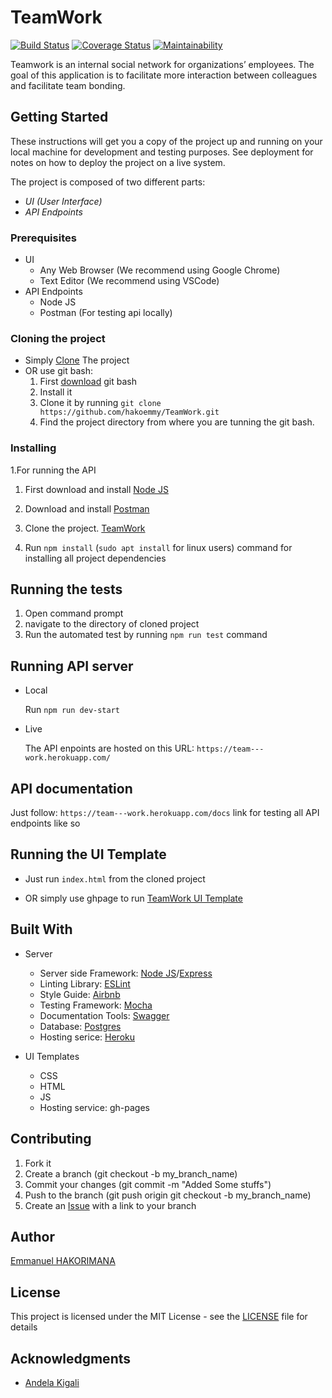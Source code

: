 # TeamWork
 [![Build Status](https://travis-ci.org/hakoemmy/TeamWork.svg?branch=develop)](https://travis-ci.org/hakoemmy/TeamWork)  [![Coverage Status](https://coveralls.io/repos/github/hakoemmy/TeamWork/badge.svg?branch=develop)](https://coveralls.io/github/hakoemmy/TeamWork?branch=develop) 
 [![Maintainability](https://api.codeclimate.com/v1/badges/da1ee00387b9f199e25d/maintainability)](https://codeclimate.com/github/hakoemmy/TeamWork/maintainability)

Teamwork is an internal social network for organizations’ employees. The goal of this application is to facilitate more interaction between colleagues and facilitate team bonding.

## Getting Started

These instructions will get you a copy of the project up and running on your local machine for development and testing purposes. See deployment for notes on how to deploy the project on a live system.

The project is composed of two different parts:
- *UI (User Interface)*
- *API Endpoints*  

### Prerequisites

* UI 
   * Any Web Browser (We recommend using Google Chrome)
   * Text Editor (We recommend using VSCode)
* API Endpoints
   * Node JS
   * Postman (For testing api locally)
  
### Cloning the project

* Simply [Clone](https://github.com/hakoemmy/TeamWork/archive/develop.zip) The project
* OR use git bash:
   1. First [download](https://git-scm.com/downloads) git bash
   2. Install it
   3. Clone it by running `git clone https://github.com/hakoemmy/TeamWork.git`
   4. Find the project directory from where you are tunning the git bash.

### Installing

1.For running the API

   1. First download and install [Node JS](https://nodejs.org/en/download/)
   2. Download and install [Postman](https://www.getpostman.com/downloads/)

   3. Clone the project. [TeamWork](https://github.com/hakoemmy/TeamWork)
   4. Run `npm install` (`sudo apt install` for linux users) command for installing all project dependencies

## Running the tests

  1. Open command prompt
  2. navigate to the directory of cloned project
  3. Run the automated test by running `npm run test` command

## Running API server 
  - Local
   
      Run ```npm run dev-start ```
  - Live

     The API enpoints are hosted on this URL: ``` https://team---work.herokuapp.com/ ```
## API documentation
 Just follow: ``` https://team---work.herokuapp.com/docs ``` link for testing all API endpoints like so
## Running the UI Template

  - Just run `index.html` from the cloned project

  - OR simply use ghpage to run [TeamWork UI Template](https://hakoemmy.github.io/TeamWork/UI/)

 
## Built With
* Server
   * Server side Framework: [Node JS](https://nodejs.org/)/[Express](https://expressjs.com/)
   * Linting Library: [ESLint](https://eslint.org)
   * Style Guide: [Airbnb](https://github.com/airbnb/javascript)
   * Testing Framework: [Mocha](https://mochajs.org/)
   * Documentation Tools: [Swagger](https://swagger.io/tools/swagger-ui/)
   * Database: [Postgres](https://www.postgresql.org/)
   * Hosting serice: [Heroku](https://www.heroku.com)

* UI Templates
   * CSS 
   * HTML
   * JS
   * Hosting service: gh-pages


## Contributing
   1. Fork it
   2. Create a branch (git checkout -b my_branch_name)
   3. Commit your changes (git commit -m "Added Some stuffs")
   4. Push to the branch (git push origin git checkout -b my_branch_name)
   5. Create an [Issue](https://github.com/hakoemmy/TeamWork/issues) with a link to your branch


## Author

[Emmanuel HAKORIMANA](https://github.com/hakoemmy)

## License

This project is licensed under the MIT License - see the [LICENSE](LICENCE.md) file for details

## Acknowledgments

* [Andela Kigali](https://andela.com/)